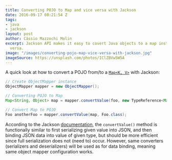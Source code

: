 ```yaml
---
title: Converting POJO to Map and vice versa with Jackson
date: 2016-09-17 08:21:54 Z
tags:
- java
- jackson
layout: post
author: Cássio Mazzochi Molin
excerpt: Jackson API makes it easy to covert Java objects to a map instance and vice
  versa.
image: "/images/converting-pojo-map-vice-versa-with-jackson.jpg"
imageSource: https://unsplash.com/photos/IClZBVw5W5A
---
```


A quick look at how to convert a POJO from/to a [`Map<K, V>`][1] with Jackson:

```java
// Create ObjectMapper instance
ObjectMapper mapper = new ObjectMapper();

// Converting POJO to Map
Map<String, Object> map = mapper.convertValue(foo, new TypeReference<Map<String, Object>>() {});

// Convert Map to POJO
Foo anotherFoo = mapper.convertValue(map, Foo.class);
```

According to the Jackson [documentation][2], the `convertValue()` method is functionally similar to first serializing given value into JSON, and then binding JSON data into value of given type, but should be more efficient since full serialization does not (need to) occur. However, same converters (serializers and deserializers) will be used as for data binding, meaning same object mapper configuration works.

[1]: https://docs.oracle.com/javase/8/docs/api/java/util/Map.html
[2]: https://fasterxml.github.io/jackson-databind/javadoc/2.8/com/fasterxml/jackson/databind/ObjectMapper.html#convertValue(java.lang.Object,%20java.lang.Class)
